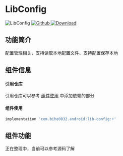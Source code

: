 # LibConfig

![LibConfig](https://img.shields.io/badge/AndroidAppFactory-LibConfig-brightgreen)
[ ![Github](https://img.shields.io/badge/Github-LibConfig-brightgreen?style=social) ](https://github.com/bihe0832/AndroidAppFactory/tree/master/LibConfig)
[ ![Download](https://api.bintray.com/packages/bihe0832/android/lib-config/images/download.svg) ](https://bintray.com/bihe0832/android/lib-config/_latestVersion)

## 功能简介

配置管理相关，支持读取本地配置文件、支持配置保存本地

## 组件信息

#### 引用仓库

引用仓库可以参考 [组件使用](./../start.md) 中添加依赖的部分

#### 组件使用

```groovy
implementation 'com.bihe0832.android:lib-config:+'
```

## 组件功能

正在整理中，当前可以参考源码了解